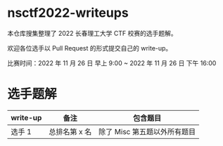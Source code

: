 # nsctf2022-writeups

本仓库搜集整理了 2022 长春理工大学 CTF 校赛的选手题解。

欢迎各位选手以 Pull Request 的形式提交自己的 write-up。

比赛时间：2022 年 11 月 26 日 早上 9:00 ~ 2022 年 11 月 26 日 下午 16:00

# 选手题解

| write-up | 备注          | 包含题目                     |
| -------- | ------------- | ---------------------------- |
| 选手 1   | 总排名第 x 名 | 除了 Misc 第五题以外所有题目 |

